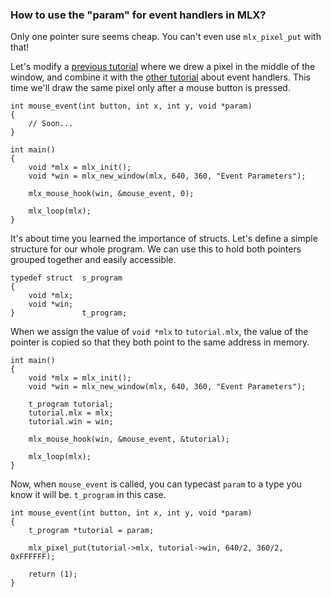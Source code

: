 ### How to use the "param" for event handlers in MLX?

Only one pointer sure seems cheap. You can't even use `mlx_pixel_put` with that!

Let's modify a [previous tutorial](mlx-tutorial-draw-pixel.md) where we drew a pixel in the middle of the window, and combine it with the [other tutorial](mlx-tutorial-register-event-handlers.md) about event handlers. This time we'll draw the same pixel only after a mouse button is pressed.

```
int mouse_event(int button, int x, int y, void *param)
{
    // Soon...
}

int main()
{
    void *mlx = mlx_init();
    void *win = mlx_new_window(mlx, 640, 360, "Event Parameters");

    mlx_mouse_hook(win, &mouse_event, 0);

    mlx_loop(mlx);
}
```

It's about time you learned the importance of structs. Let's define a simple structure for our whole program. We can use this to hold both pointers grouped together and easily accessible.
```
typedef struct  s_program
{
    void *mlx;
    void *win;
}               t_program;
```

When we assign the value of `void *mlx` to `tutorial.mlx`, the value of the pointer is copied so that they both point to the same address in memory.
```
int main()
{
    void *mlx = mlx_init();
    void *win = mlx_new_window(mlx, 640, 360, "Event Parameters");

    t_program tutorial;
    tutorial.mlx = mlx;
    tutorial.win = win;

    mlx_mouse_hook(win, &mouse_event, &tutorial);

    mlx_loop(mlx);
}
```

Now, when `mouse_event` is called, you can typecast `param` to a type you know it will be. `t_program` in this case.
```
int mouse_event(int button, int x, int y, void *param)
{
    t_program *tutorial = param;
    
    mlx_pixel_put(tutorial->mlx, tutorial->win, 640/2, 360/2, 0xFFFFFF);
    
    return (1);
}
```
